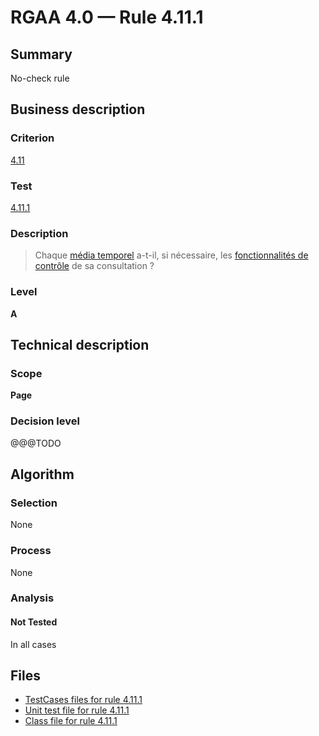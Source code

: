 # RGAA 4.0 — Rule 4.11.1

## Summary

No-check rule

## Business description

### Criterion

[4.11](https://www.numerique.gouv.fr/publications/rgaa-accessibilite/methode/criteres/#crit-4-11)

### Test

[4.11.1](https://www.numerique.gouv.fr/publications/rgaa-accessibilite/methode/criteres/#test-4-11-1)

### Description

> Chaque [média temporel](https://www.numerique.gouv.fr/publications/rgaa-accessibilite/methode/glossaire/#media-temporel-type-son-video-et-synchronise) a-t-il, si nécessaire, les [fonctionnalités de contrôle](https://www.numerique.gouv.fr/publications/rgaa-accessibilite/methode/glossaire/#controle-de-la-consultation-d-un-media-temporel) de sa consultation ?

### Level

**A**


## Technical description

### Scope

**Page**

### Decision level

@@@TODO


## Algorithm

### Selection

None

### Process

None

### Analysis

#### Not Tested

In all cases


## Files

- [TestCases files for rule 4.11.1](https://gitlab.com/asqatasun/Asqatasun/-/tree/v5/rules/rules-rgaa4.0/src/test/resources/testcases/rgaa40/Rgaa40Rule041101/)
- [Unit test file for rule 4.11.1](https://gitlab.com/asqatasun/Asqatasun/-/blob/v5/rules/rules-rgaa4.0/src/test/java/org/asqatasun/rules/rgaa40/Rgaa40Rule041101Test.java)
- [Class file for rule 4.11.1](https://gitlab.com/asqatasun/Asqatasun/-/blob/v5/rules/rules-rgaa4.0/src/main/java/org/asqatasun/rules/rgaa40/Rgaa40Rule041101.java)


